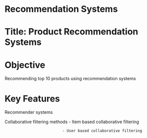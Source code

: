 # Recommendation Systems
# Title: Product Recommendation Systems
# Objective
Recommending top 10 products using recommendation systems 
# Key Features
Recommender systems













Collaborative filtering methods - Item based collaborative filtering 
                                
                                
                                
                                
                                
                                
                                
                                
                                
                                
                                
                                
                                
                                
                                
                                
                                
                                
                              - User based collaborative filtering



